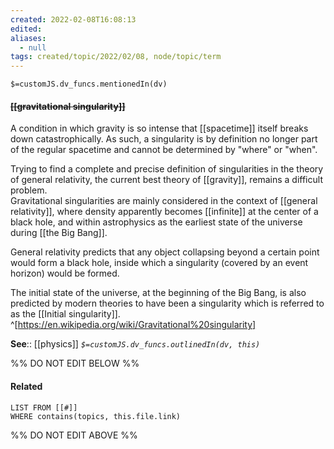 ```yaml
---
created: 2022-02-08T16:08:13 
edited: 
aliases:
  - null
tags: created/topic/2022/02/08, node/topic/term
---
```

`$=customJS.dv_funcs.mentionedIn(dv)`

#### <s class="topic-title">[[gravitational singularity]]</s>

A condition in which gravity is so intense that [[spacetime]] itself breaks down catastrophically.  As such, a singularity is by definition no longer part of the regular spacetime and cannot be determined by "where" or "when".

Trying to find a complete and precise definition of singularities in the theory of general relativity, the current best theory of [[gravity]], remains a difficult problem.  
Gravitational singularities are mainly considered in the context of [[general relativity]], where density apparently becomes [[infinite]] at the center of a black hole, and within astrophysics as the earliest state of the universe during [[the Big Bang]].

General relativity predicts that any object collapsing beyond a certain point would form a black hole, inside which a singularity (covered by an event horizon) would be formed. 

The initial state of the universe, at the beginning of the Big Bang, is also predicted by modern theories to have been a singularity which is referred to as the [[Initial singularity]]. 
^[https://en.wikipedia.org/wiki/Gravitational%20singularity]

**See**:: [[physics]]
*`$=customJS.dv_funcs.outlinedIn(dv, this)`*

%% DO NOT EDIT BELOW %%

#### Related 

```dataview
LIST FROM [[#]]
WHERE contains(topics, this.file.link)
```
%% DO NOT EDIT ABOVE %%
